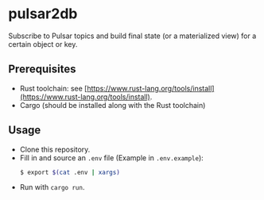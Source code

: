 # pulsar2db

Subscribe to Pulsar topics and build final state (or a materialized view) for a
certain object or key.

## Prerequisites

- Rust toolchain: see [https://www.rust-lang.org/tools/install](https://www.rust-lang.org/tools/install).
- Cargo (should be installed along with the Rust toolchain)

## Usage

- Clone this repository.
- Fill in and source an `.env` file (Example in `.env.example`):
  ```bash
  $ export $(cat .env | xargs)
  ```
- Run with `cargo run`.
